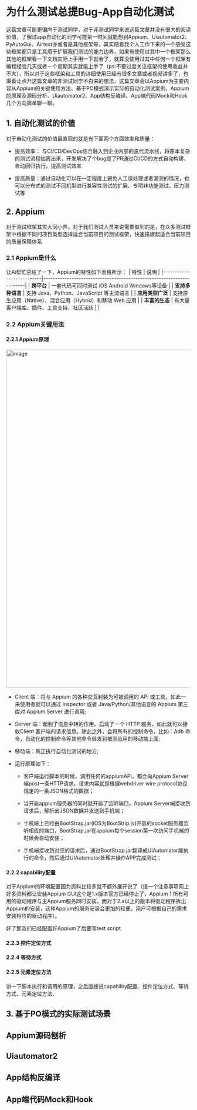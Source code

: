 # 为什么测试总提Bug-App自动化测试

这篇文章可能更偏向于测试同学，对于非测试同学来说这篇文章并没有很大的阅读价值，了解过app自动化的同学可能第一时间就能想到Appium、Uiautomator2、PyAutoGui、Airtest亦或者是其他框架等，其实随着我个人工作下来的一个感受这些框架都只是工具用于扩展我们测试的能力边界，如果有使用过其中一个框架那么其他的框架看一下文档实际上手用一下就会了，就算没使用过其中任何一个框架有编程经验几天或者一个星期其实就能上手了（ps:不要过度关注框架的使用收益并不大），所以对于这些框架和工具的详细使用已经有很多文章或者视频讲多了，也秉着让点开这篇文章的非测试同学不白来的想法，这篇文章会以Appium为主要内容从Appium的关键使用方法、基于PO模式演示实际的自动化测试案例、Appium的原理及源码分析、Uiautomator2、App结构反编译、App端代码Mock和Hook几个方向简单聊一聊。


## 1. 自动化测试的价值
对于自动化测试的价值最直观的就是有下面两个方面效率和质量：

* 提高效率： 与CI/CD/DevOps结合融入到企业内部的迭代流水线，将原本复杂的测试流程抽离出来，开发解决了个bug提了PR通过CI/CD的方式自动构建、自动回归执行，提高测试效率

* 提高质量：通过自动化可以在一定程度上避免人工误处理或者漏测的情况，也可以分布式的测试不同机型进行兼容性测试的扩展、专项非功能测试，压力测试等

## 2. Appium

对于测试框架其实大同小异，对于我们测试人员来说需要做到的是，在众多测试框架中根据不同的项目类型选择适合当前项目的测试框架，快速搭建起适合当前项目的质量保障体系

### 2.1 Appium是什么
让Ai帮忙总结了一下，Appium的特性如下表格所示：
| 特性                     | 说明                                                                 |
|--------------------------|----------------------------------------------------------------------|
| **跨平台**               | 一套代码可同时测试 iOS Android Windows等设备                              |
| **支持多种语言**         | 支持 Java、Python、JavaScript 等主流语言                  |
| **应用类型广泛**         | 支持原生应用（Native）、混合应用（Hybrid）和移动 Web 应用           |
| **丰富的生态**           | 有大量客户端库、插件、工具支持，社区活跃                            |                                      |

### 2.2 Appium关键用法

#### 2.2.1 Appium原理
  <img width="811" height="920" alt="image" src="https://github.com/user-attachments/assets/f4b3df1b-feb9-420b-a0ee-547eed9f7dce" />

* Client 端：将与 Appium 的各种交互封装为可被调用的 API 或工具，如此一来使用者就可以通过 Inspector 或者 Java/Python/其他语言的 Appium 第三库对 Appium Server 进行调用;
* Server 端：起到了信息中转的作用。启动了一个 HTTP 服务，如此就可以接收Client 客户端的请求信息。除此之外，会将所有的控制命令，比如：Adb 命令，自动化的控制命令等其他命令转发到被测应用的移动端上面;
* 移动端：真正执行自动化测试的地方;

* 运行原理如下：

  * 客户端运行脚本的时候，调用任何的appiumAPI，都会向Appium Server端post一条HTTP请求，请求内容就是根据webdriver wire protocol协议规定的一条JSON格式的数据；

  * 当开启appium服务器的同时就开启了监听端口，Appium Server端接收到请求后，解析出JSON数据并发送到手机端；

  * 手机端上已经由BootStrap.jar(iOS为BootStrip.js)开启的socket服务器监听相应的端口，BootStrap.jar在appium每个session第一次访问手机端的时候会自动安装；

  * 手机端接收到对应的请求后，通过BootStrap.jar翻译成UIAutomator能执行的命令，然后通过UIAutomator处理并操作APP完成测试；
  
#### 2.2.2 capability配置
对于Appium的环境配置因为资料比较多就不额外展开说了（提一个注意事项网上好多资料都让安装Appium GUI这个是1.x版本官方已经停止了，Appium 1 所有可用的驱动程序与主Appium服务同时安装，而对于2.x以上的版本将驱动程序拆出Appium的安装，这样Appium的服务安装会更加的轻便。用户可根据自己的需求安装相应的驱动程序）。

好了那我们已经配置好Appium了后要写test script


#### 2.2.3 控件定位方式


#### 2.2.4 等待方式


#### 2.2.5 元素定位方法


讲一下脚本执行和调用的原理，之后直接说capability配置、控件定位方式、等待方式、元素定位方法、

## 3. 基于PO模式的实际测试场景


## Appium源码刨析


## Uiautomator2


## App结构反编译


## App端代码Mock和Hook















